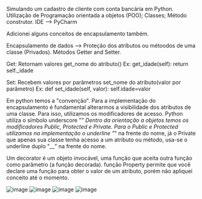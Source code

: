 Simulando um cadastro de cliente com conta bancária em Python.
Utilização de Programação orientada a objetos (POO);
Classes;
Método construtor.
IDE --> PyCharm

Adicionei alguns conceitos de encapsulamento também.

Encapsulamento de dados --> Proteção dos atributos ou métoodos de uma classe (Privados).
Métodos Getter and Setter.

Get: Retornam valores
get_nome do atributo()
Ex:
get_idade(self):
	return self._idade

Set: Recebem valores por parâmetros
set_nome do atributo(valor por parâmetro)
Ex:
def set_idade(self, valor):
	self.idade=valor

Em python temos a "convenção".
Para a implementação do encapsulamento é fundamental alterarmos a visibilidade dos atributos de uma classe. Para isso, utilizamos os modificadores de acesso.
Python utiliza o símbolo underscore ”_”
Dentro da orientação a objetos temos os modificadores Public, Protected e Private.
Para o Public e Protected utilizamos na implementação o underline "_" na frente do nome, já o Private que apenas sua classe tenha acesso a um atributo ou método, usa-se o underline duplo "__" na frente do nome.

Um decorator é um objeto invocável, uma função que aceita outra função como parâmetro (a função decorada).
função Property permite que você declare uma função para obter o valor de um atributo, porém não apliquei conceito até o momento.


![image](https://github.com/user-attachments/assets/19b083e4-e22d-4d31-a22c-e230768ba073)
![image](https://github.com/user-attachments/assets/73c68d24-5dfb-4ea0-89bb-60eed94d9e6f)
![image](https://github.com/user-attachments/assets/ca99d0c7-54e3-407c-bd33-afa090c34e34)
![image](https://github.com/user-attachments/assets/ab34f271-4b63-49df-828b-ff0915939e77)
